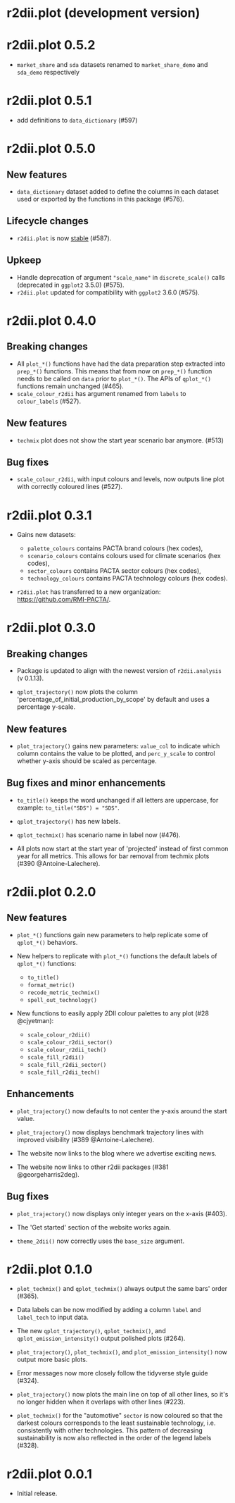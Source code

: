 # r2dii.plot (development version)

# r2dii.plot 0.5.2

* `market_share` and `sda` datasets renamed to `market_share_demo` and `sda_demo` respectively

# r2dii.plot 0.5.1

 * add definitions to `data_dictionary` (#597)

# r2dii.plot 0.5.0

## New features

* `data_dictionary` dataset added to define the columns in each dataset used or exported by the functions in this package (#576).

## Lifecycle changes

* `r2dii.plot` is now [stable](https://lifecycle.r-lib.org/articles/stages.html) (#587).

## Upkeep

* Handle deprecation of argument `"scale_name"` in `discrete_scale()` calls (deprecated in `ggplot2` 3.5.0) (#575).
* `r2dii.plot` updated for compatibility with `ggplot2` 3.6.0 (#575).

# r2dii.plot 0.4.0

## Breaking changes

* All `plot_*()` functions have had the data preparation step extracted into 
`prep_*()` functions. This means that from now on `prep_*()` function needs to be called on `data` prior to `plot_*()`. The APIs of `qplot_*()` functions remain unchanged (#465).
* `scale_colour_r2dii` has argument renamed from `labels` to `colour_labels` (#527).

## New features

* `techmix` plot does not show the start year scenario bar anymore. (#513)

## Bug fixes
* `scale_colour_r2dii`, with input colours and levels, now outputs line plot with correctly coloured lines (#527). 

# r2dii.plot 0.3.1

* Gains new datasets: 
  - `palette_colours` contains PACTA brand colours (hex codes), 
  - `scenario_colours` contains colours used for climate scenarios (hex codes), 
  - `sector_colours` contains PACTA sector colours (hex codes), 
  - `technology_colours` contains PACTA technology colours (hex codes).

* `r2dii.plot` has transferred to a new organization: 
https://github.com/RMI-PACTA/.

# r2dii.plot 0.3.0

## Breaking changes

* Package is updated to align with the newest version of `r2dii.analysis` 
(v 0.1.13).

* `qplot_trajectory()` now plots the column 
'percentage_of_initial_production_by_scope' by default and uses a percentage 
y-scale.

## New features

* `plot_trajectory()` gains new parameters: `value_col` to indicate which column 
contains the value to be plotted, and `perc_y_scale` to control whether y-axis 
should be scaled as percentage.

## Bug fixes and minor enhancements

* `to_title()` keeps the word unchanged if all letters are uppercase, for 
example: `to_title("SDS") = "SDS"`.

* `qplot_trajectory()` has new labels.

* `qplot_techmix()` has scenario name in label now (#476).

* All plots now start at the start year of 'projected' instead of first common 
year for all metrics. This allows for bar removal from 
techmix plots (#390 @Antoine-Lalechere).

# r2dii.plot 0.2.0

## New features

* `plot_*()` functions gain new parameters to help replicate some of
`qplot_*()` behaviors.

* New helpers to replicate with `plot_*()` functions the default labels of
`qplot_*()` functions:

    - `to_title()`
    - `format_metric()`
    - `recode_metric_techmix()`
    - `spell_out_technology()`

* New functions to easily apply 2DII colour palettes to any plot (#28
@cjyetman):

    - `scale_colour_r2dii()`
    - `scale_colour_r2dii_sector()`
    - `scale_colour_r2dii_tech()`
    - `scale_fill_r2dii()`
    - `scale_fill_r2dii_sector()`
    - `scale_fill_r2dii_tech()`
    
## Enhancements

* `plot_trajectory()` now defaults to not center the y-axis around the
start value.

* `plot_trajectory()` now displays benchmark trajectory lines with improved 
visibility (#389 @Antoine-Lalechere).

* The website now links to the blog where we advertise exciting news.

* The website now links to other r2dii packages (#381 @georgeharris2deg).

## Bug fixes

* `plot_trajectory()` now displays only integer years on the x-axis (#403).

* The 'Get started' section of the website works again.

* `theme_2dii()` now correctly uses the `base_size` argument.

# r2dii.plot 0.1.0

* `plot_techmix()` and `qplot_techmix()` always output the same bars' order
(#365).

* Data labels can be now modified by adding a column `label` and `label_tech`
to input data.

* The new `qplot_trajectory()`, `qplot_techmix()`, and
`qplot_emission_intensity()` output polished plots (#264).

* `plot_trajectory()`, `plot_techmix()`, and `plot_emission_intensity()`
now output more basic plots.

* Error messages now more closely follow the tidyverse style guide (#324).

* `plot_trajectory()` now plots the main line on top of all other lines,
so it's no longer hidden when it overlaps with other lines (#223).

* `plot_techmix()` for the "automotive" `sector` is now coloured so that
the darkest colours corresponds to the least sustainable technology, i.e.
consistently with other technologies. This pattern of decreasing sustainability
is now also reflected in the order of the legend labels (#328).

# r2dii.plot 0.0.1

* Initial release.
